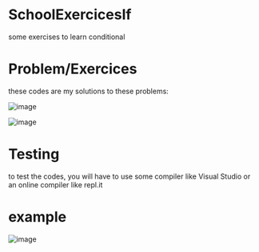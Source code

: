 # SchoolExercicesIf
some exercises to learn conditional

# Problem/Exercices

these codes are my solutions to these problems:

![image](https://user-images.githubusercontent.com/53917092/81511524-6440dc00-92f0-11ea-9a0e-3c19928b294c.png)

![image](https://user-images.githubusercontent.com/53917092/81511528-6b67ea00-92f0-11ea-9dc3-f4fd31bfd42b.png)

# Testing 

to test the codes, you will have to use some compiler like Visual Studio or an online compiler like repl.it

# example 

![image](https://user-images.githubusercontent.com/53917092/81511457-090ee980-92f0-11ea-9490-424c70c20149.png)

